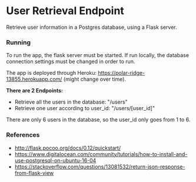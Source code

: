# User Retrieval Endpoint
Retrieve user information in a Postgres database, using a Flask server.

### Running
To run the app, the flask server must be started. If run locally, the database connection settings must be changed in order to run.

The app is deployed through Heroku: https://polar-ridge-13855.herokuapp.com/ (might change over time).

**There are 2 Endpoints:**
- Retrieve all the users in the database: "/users"
- Retrieve one user according to user_id: "/users/[user_id]"

There are only 6 users in the database, so the user_id only goes from 1 to 6.

### References
- http://flask.pocoo.org/docs/0.12/quickstart/
- https://www.digitalocean.com/community/tutorials/how-to-install-and-use-postgresql-on-ubuntu-16-04
- https://stackoverflow.com/questions/13081532/return-json-response-from-flask-view
